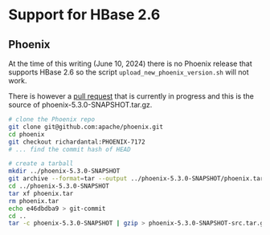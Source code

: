# Support for HBase 2.6

## Phoenix

At the time of this writing (June 10, 2024) there is no Phoenix release that supports HBase 2.6 so the script
`upload_new_phoenix_version.sh` will not work.

There is however a [pull request](https://github.com/apache/phoenix/pull/1793) that is currently in progress and this is
the source of phoenix-5.3.0-SNAPSHOT.tar.gz.

```bash
# clone the Phoenix repo
git clone git@github.com:apache/phoenix.git
cd phoenix
git checkout richardantal:PHOENIX-7172
# ... find the commit hash of HEAD

# create a tarball
mkdir ../phoenix-5.3.0-SNAPSHOT
git archive --format=tar --output ../phoenix-5.3.0-SNAPSHOT/phoenix.tar e46dbdba9
cd ../phoenix-5.3.0-SNAPSHOT
tar xf phoenix.tar
rm phoenix.tar
echo e46dbdba9 > git-commit
cd ..
tar -c phoenix-5.3.0-SNAPSHOT | gzip > phoenix-5.3.0-SNAPSHOT-src.tar.gz
```

